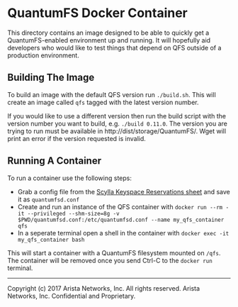 # QuantumFS Docker Container
This directory contains an image designed to be able to quickly get a
QuantumFS-enabled environment up and running. It will hopefully aid developers
who would like to test things that depend on QFS outside of a production
environment.

## Building The Image
To build an image with the default QFS version run `./build.sh`.
This will create an image called `qfs` tagged with the latest version number.

If you would like to use a different version then run the build script with
the version number you want to build, e.g. `./build 0.11.0`.
The version you are trying to run must be available in
http://dist/storage/QuantumFS/. Wget will print an error if the version
requested is invalid.

## Running A Container
To run a container use the following steps:
 - Grab a config file from the [Scylla Keyspace Reservations sheet](https://docs.google.com/spreadsheets/d/1ZAd-_rF0eqSqsllDF9rT7YWIDCbVwU4u_AgRJbeRvUM/edit#gid=0) and save it as `quantumfsd.conf`
 - Create and run an instance of the QFS container with `docker run --rm -it --privileged --shm-size=8g -v $PWD/quantumfsd.conf:/etc/quantumfsd.conf --name my_qfs_container qfs`
 - In a seperate terminal open a shell in the container with `docker exec -it my_qfs_container bash`

This will start a container with a QuantumFS filesystem mounted on `/qfs`.
The container will be removed once you send Ctrl-C to the `docker run` terminal.

---

Copyright (c) 2017 Arista Networks, Inc.  All rights reserved.
Arista Networks, Inc. Confidential and Proprietary.

